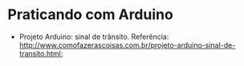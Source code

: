 # Praticando com Arduino
- Projeto Arduino: sinal de trânsito. Referência: http://www.comofazerascoisas.com.br/projeto-arduino-sinal-de-transito.html;
